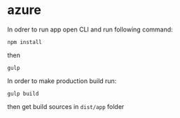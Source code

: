 # azure
In odrer to run app open CLI and run following command:
```
npm install
```
then

```
gulp
```

In order to make production build run:

```
gulp build
```

then get build sources in `dist/app` folder
